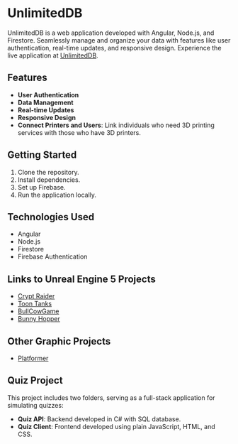 # UnlimitedDB

UnlimitedDB is a web application developed with Angular, Node.js, and Firestore. Seamlessly manage and organize your data with features like user authentication, real-time updates, and responsive design. Experience the live application at [UnlimitedDB](https://unlimiteddb-ffd35.web.app/).

## Features

- **User Authentication**
- **Data Management**
- **Real-time Updates**
- **Responsive Design**
- **Connect Printers and Users**: Link individuals who need 3D printing services with those who have 3D printers.

## Getting Started

1. Clone the repository.
2. Install dependencies.
3. Set up Firebase.
4. Run the application locally.

## Technologies Used

- Angular
- Node.js
- Firestore
- Firebase Authentication

## Links to Unreal Engine 5 Projects

- [Crypt Raider](https://github.com/BudinCristian/CryptRaider)
- [Toon Tanks](https://github.com/BudinCristian/ToonTanks)
- [BullCowGame](https://github.com/BudinCristian/BullCowGame)
- [Bunny Hopper](https://github.com/BudinCristian/BunnyHopper)

## Other Graphic Projects

- [Platformer](https://github.com/BudinCristian/PlatformerGame/tree/main)

## Quiz Project

This project includes two folders, serving as a full-stack application for simulating quizzes:

- **Quiz API**: Backend developed in C# with SQL database.
- **Quiz Client**: Frontend developed using plain JavaScript, HTML, and CSS.
